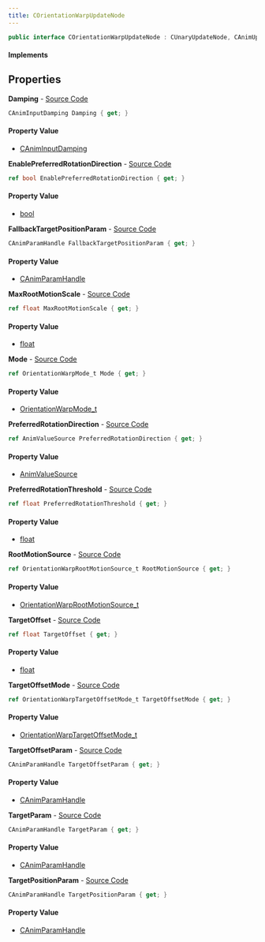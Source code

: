 ```yaml
---
title: COrientationWarpUpdateNode
---
```


```csharp
public interface COrientationWarpUpdateNode : CUnaryUpdateNode, CAnimUpdateNodeBase, ISchemaClass<CAnimUpdateNodeBase>, ISchemaClass<CUnaryUpdateNode>, ISchemaClass<COrientationWarpUpdateNode>, ISchemaField, ISchemaClass, INativeHandle
```

#### Implements

## Properties

**Damping** - [Source Code](https://github.com/swiftly-solution/swiftlys2/blob/master/managed/src/SwiftlyS2.Generated/Schemas/Interfaces/COrientationWarpUpdateNode.cs#L30)

```csharp
CAnimInputDamping Damping { get; }
```

#### Property Value

- [CAnimInputDamping](/docs/api/shared/schemadefinitions/caniminputdamping)

**EnablePreferredRotationDirection** - [Source Code](https://github.com/swiftly-solution/swiftlys2/blob/master/managed/src/SwiftlyS2.Generated/Schemas/Interfaces/COrientationWarpUpdateNode.cs#L36)

```csharp
ref bool EnablePreferredRotationDirection { get; }
```

#### Property Value

- [bool](https://learn.microsoft.com/dotnet/api/system.boolean)

**FallbackTargetPositionParam** - [Source Code](https://github.com/swiftly-solution/swiftlys2/blob/master/managed/src/SwiftlyS2.Generated/Schemas/Interfaces/COrientationWarpUpdateNode.cs#L22)

```csharp
CAnimParamHandle FallbackTargetPositionParam { get; }
```

#### Property Value

- [CAnimParamHandle](/docs/api/shared/schemadefinitions/canimparamhandle)

**MaxRootMotionScale** - [Source Code](https://github.com/swiftly-solution/swiftlys2/blob/master/managed/src/SwiftlyS2.Generated/Schemas/Interfaces/COrientationWarpUpdateNode.cs#L34)

```csharp
ref float MaxRootMotionScale { get; }
```

#### Property Value

- [float](https://learn.microsoft.com/dotnet/api/system.single)

**Mode** - [Source Code](https://github.com/swiftly-solution/swiftlys2/blob/master/managed/src/SwiftlyS2.Generated/Schemas/Interfaces/COrientationWarpUpdateNode.cs#L16)

```csharp
ref OrientationWarpMode_t Mode { get; }
```

#### Property Value

- [OrientationWarpMode_t](/docs/api/shared/schemadefinitions/orientationwarpmode_t)

**PreferredRotationDirection** - [Source Code](https://github.com/swiftly-solution/swiftlys2/blob/master/managed/src/SwiftlyS2.Generated/Schemas/Interfaces/COrientationWarpUpdateNode.cs#L38)

```csharp
ref AnimValueSource PreferredRotationDirection { get; }
```

#### Property Value

- [AnimValueSource](/docs/api/shared/schemadefinitions/animvaluesource)

**PreferredRotationThreshold** - [Source Code](https://github.com/swiftly-solution/swiftlys2/blob/master/managed/src/SwiftlyS2.Generated/Schemas/Interfaces/COrientationWarpUpdateNode.cs#L40)

```csharp
ref float PreferredRotationThreshold { get; }
```

#### Property Value

- [float](https://learn.microsoft.com/dotnet/api/system.single)

**RootMotionSource** - [Source Code](https://github.com/swiftly-solution/swiftlys2/blob/master/managed/src/SwiftlyS2.Generated/Schemas/Interfaces/COrientationWarpUpdateNode.cs#L32)

```csharp
ref OrientationWarpRootMotionSource_t RootMotionSource { get; }
```

#### Property Value

- [OrientationWarpRootMotionSource_t](/docs/api/shared/schemadefinitions/orientationwarprootmotionsource_t)

**TargetOffset** - [Source Code](https://github.com/swiftly-solution/swiftlys2/blob/master/managed/src/SwiftlyS2.Generated/Schemas/Interfaces/COrientationWarpUpdateNode.cs#L26)

```csharp
ref float TargetOffset { get; }
```

#### Property Value

- [float](https://learn.microsoft.com/dotnet/api/system.single)

**TargetOffsetMode** - [Source Code](https://github.com/swiftly-solution/swiftlys2/blob/master/managed/src/SwiftlyS2.Generated/Schemas/Interfaces/COrientationWarpUpdateNode.cs#L24)

```csharp
ref OrientationWarpTargetOffsetMode_t TargetOffsetMode { get; }
```

#### Property Value

- [OrientationWarpTargetOffsetMode_t](/docs/api/shared/schemadefinitions/orientationwarptargetoffsetmode_t)

**TargetOffsetParam** - [Source Code](https://github.com/swiftly-solution/swiftlys2/blob/master/managed/src/SwiftlyS2.Generated/Schemas/Interfaces/COrientationWarpUpdateNode.cs#L28)

```csharp
CAnimParamHandle TargetOffsetParam { get; }
```

#### Property Value

- [CAnimParamHandle](/docs/api/shared/schemadefinitions/canimparamhandle)

**TargetParam** - [Source Code](https://github.com/swiftly-solution/swiftlys2/blob/master/managed/src/SwiftlyS2.Generated/Schemas/Interfaces/COrientationWarpUpdateNode.cs#L18)

```csharp
CAnimParamHandle TargetParam { get; }
```

#### Property Value

- [CAnimParamHandle](/docs/api/shared/schemadefinitions/canimparamhandle)

**TargetPositionParam** - [Source Code](https://github.com/swiftly-solution/swiftlys2/blob/master/managed/src/SwiftlyS2.Generated/Schemas/Interfaces/COrientationWarpUpdateNode.cs#L20)

```csharp
CAnimParamHandle TargetPositionParam { get; }
```

#### Property Value

- [CAnimParamHandle](/docs/api/shared/schemadefinitions/canimparamhandle)

